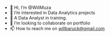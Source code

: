 - 👋 Hi, I’m @WillMuza
- 👀 I’m interested in Data Analytics projects
- 🌱 A Data Analyst in training.
- 💞️ I’m looking to collaborate on portfolio 
- 📫 How to reach me on willbaruck@gmail.com

<!---
WillMuza/WillMuza is a ✨ special ✨ repository because its `README.md` (this file) appears on your GitHub profile.
You can click the Preview link to take a look at your changes.
--->
